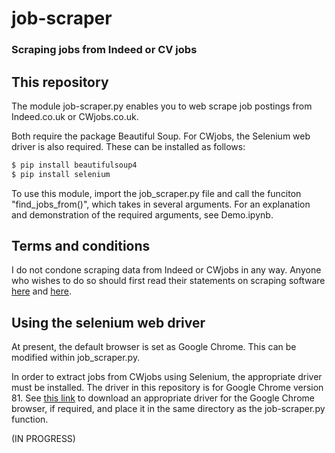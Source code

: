 # job-scraper
### Scraping jobs from Indeed or CV jobs

## This repository
The module job-scraper.py enables you to web scrape job postings from Indeed.co.uk or CWjobs.co.uk.

Both require the package Beautiful Soup. For CWjobs, the Selenium web driver is also required. These can be installed as follows:

```bash
$ pip install beautifulsoup4
$ pip install selenium
```

To use this module, import the job_scraper.py file and call the funciton "find_jobs_from()", which takes in several arguments. For an explanation and demonstration of the required arguments, see Demo.ipynb.

## Terms and conditions
I do not condone scraping data from Indeed or CWjobs in any way. Anyone who wishes to do so should first read their statements on scraping software [here](https://www.indeed.co.uk/legal) and [here](https://www.cwjobs.co.uk/recruiters/terms).


## Using the selenium web driver
At present, the default browser is set as Google Chrome. This can be modified within job_scraper.py.

In order to extract jobs from CWjobs using Selenium, the appropriate driver must be installed. The driver in this repository is for Google Chrome version 81. See [this link](https://sites.google.com/a/chromium.org/chromedriver/downloads) to download an appropriate driver for the Google Chrome browser, if required, and place it in the same directory as the job-scraper.py function.

(IN PROGRESS)
